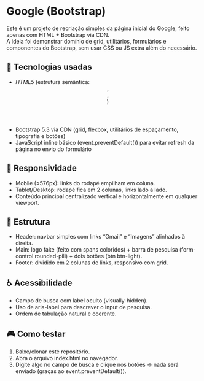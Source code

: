 # Google (Bootstrap)

Este é um projeto de recriação simples da página inicial do Google, feito apenas com HTML + Bootstrap via CDN.  
A ideia foi demonstrar domínio de grid, utilitários, formulários e componentes do Bootstrap, sem usar CSS ou JS extra além do necessário.

## 🚀 Tecnologias usadas
- *HTML5* (estrutura semântica: <header>, <main>, <footer>)
- Bootstrap 5.3 via CDN (grid, flexbox, utilitários de espaçamento, tipografia e botões)
- JavaScript inline básico (event.preventDefault()) para evitar refresh da página no envio do formulário

## 📱 Responsividade
- Mobile (≤576px): links do rodapé empilham em coluna.
- Tablet/Desktop: rodapé fica em 2 colunas, links lado a lado.
- Conteúdo principal centralizado vertical e horizontalmente em qualquer viewport.

## 🧩 Estrutura
- Header: navbar simples com links “Gmail” e “Imagens” alinhados à direita.
- Main: logo fake (feito com spans coloridos) + barra de pesquisa (form-control rounded-pill) + dois botões (btn btn-light).
- Footer: dividido em 2 colunas de links, responsivo com grid.

## ♿ Acessibilidade
- Campo de busca com label oculto (visually-hidden).
- Uso de aria-label para descrever o input de pesquisa.
- Ordem de tabulação natural e coerente.

## 🎮 Como testar
1. Baixe/clonar este repositório.
2. Abra o arquivo index.html no navegador.
3. Digite algo no campo de busca e clique nos botões → nada será enviado (graças ao event.preventDefault()).

